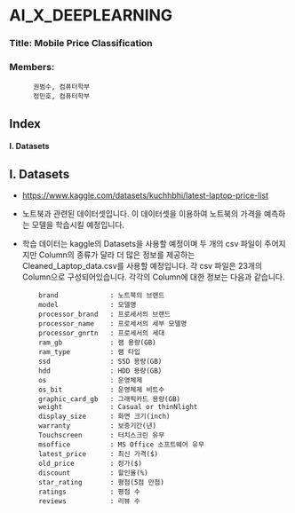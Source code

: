 # AI_X_DEEPLEARNING

### Title: Mobile Price Classification

### Members: 
          권범수, 컴퓨터학부
          정민호, 컴퓨터학부


## Index
####           I. Datasets

## I. Datasets
+ https://www.kaggle.com/datasets/kuchhbhi/latest-laptop-price-list
+ 노트북과 관련된 데이터셋입니다. 이 데이터셋을 이용하여 노트북의 가격을 예측하는 모델을 학습시킬 예정입니다.
+ 학습 데이터는 kaggle의 Datasets을 사용할 예정이며 두 개의 csv 파일이 주어지지만 Column의 종류가 달라 더 많은 정보를 제공하는 Cleaned_Laptop_data.csv를 사용할 예정입니다. 각 csv 파일은 23개의 Column으로 구성되어있습니다. 각각의 Column에 대한 정보는 다음과 같습니다.

          brand             : 노트북의 브랜드
          model             : 모델명
          processor_brand   : 프로세서의 브랜드
          processor_name    : 프로세서의 세부 모델명
          processor_gnrtn   : 프로세서의 세대
          ram_gb            : 램 용량(GB)
          ram_type          : 램 타입
          ssd               : SSD 용량(GB)
          hdd               : HDD 용량(GB)
          os                : 운영체제
          os_bit            : 운영체제 비트수
          graphic_card_gb   : 그래픽카드 용량(GB)
          weight            : Casual or thinNlight
          display_size      : 화면 크기(inch)
          warranty          : 보증기간(년)
          Touchscreen       : 터치스크린 유무
          msoffice          : MS Office 소프트웨어 유무
          latest_price      : 최신 가격($)
          old_price         : 정가($)
          discount          : 할인율(%)
          star_rating       : 평점(5점 만점)
          ratings           : 평점 수
          reviews           : 리뷰 수
          
